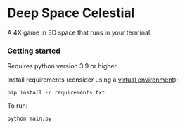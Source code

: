 # Deep Space Celestial
A 4X game in 3D space that runs in your terminal.

### Getting started
Requires python version 3.9 or higher.

Install requirements (consider using a [virtual environment](https://docs.python.org/3/tutorial/venv.html)):

`pip install -r requirements.txt`

To run:

`python main.py`
